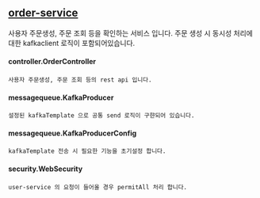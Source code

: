 ## [order-service](https://github.com/youjaewoong/spring-msa/tree/master/order-service)
사용자 주문생성, 주문 조회 등을 확인하는 서비스 입니다. 주문 생성 시 동시성 처리에 대한 kafkaclient 로직이 포함되어있습니다.
#### controller.OrderController
```
사용자 주문생성, 주문 조회 등의 rest api 입니다.
```
#### messagequeue.KafkaProducer
```
설정된 kafkaTemplate 으로 공통 send 로직이 구햔되어 있습니다.
```
#### messagequeue.KafkaProducerConfig
```
kafkaTemplate 전송 시 필요한 기능을 초기설정 합니다.
```
#### security.WebSecurity
```
user-service 의 요청이 들어올 경우 permitAll 처리 합니다.
```
